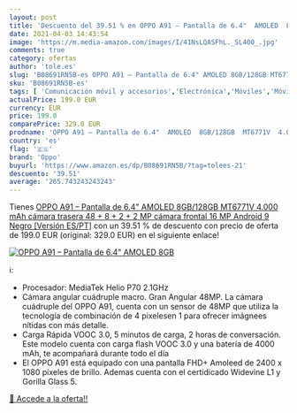 ```yaml
---
layout: post
title: 'Descuento del 39.51 % en OPPO A91 – Pantalla de 6.4"  AMOLED  8GB'
date: 2021-04-03 14:43:54
image: 'https://m.media-amazon.com/images/I/41NsLQASFhL._SL400_.jpg'
comments: true
category: ofertas
author: 'tole.es'
slug: 'B08691RN5B-es OPPO A91 – Pantalla de 6.4" AMOLED 8GB/128GB MT6771V 4.000...'
sku: 'B08691RN5B-es'
tags: [ 'Comunicación móvil y accesorios','Electrónica','Móviles','Móviles y smartphones libres','android','oppo', ]
actualPrice: 199.0 EUR
currency: EUR
price: 199.0
comparePrice: 329.0 EUR
prodname: 'OPPO A91 – Pantalla de 6.4"  AMOLED  8GB/128GB  MT6771V  4.000 mAh  cámara trasera 48 + 8 + 2 + 2 MP  cámara frontal 16 MP  Android 9  Negro [Versión ES/PT]'
country: 'es'
flag: '🇪🇸'
brand: 'Oppo'
buyurl: 'https://www.amazon.es/dp/B08691RN5B/?tag=tolees-21'
descuento: '39.51'
average: '265.743243243243'
---
```


Tienes [OPPO A91 – Pantalla de 6.4"  AMOLED  8GB/128GB  MT6771V  4.000 mAh  cámara trasera 48 + 8 + 2 + 2 MP  cámara frontal 16 MP  Android 9  Negro [Versión ES/PT]](https://www.amazon.es/dp/B08691RN5B/?tag=tolees-21) con un 39.51 % de descuento con precio de oferta de 199.0 EUR (original: 329.0 EUR) en el siguiente enlace!

[![OPPO A91 – Pantalla de 6.4"  AMOLED  8GB](https://m.media-amazon.com/images/I/41NsLQASFhL._SL400_.jpg)](https://www.amazon.es/dp/B08691RN5B/?tag=tolees-21)

ℹ️:

- Procesador: MediaTek Helio P70 2.1GHz
- Cámara angular cuádruple macro. Gran Angular 48MP. La cámara cuádruple del OPPO A91, cuenta con un sensor de 48MP que utiliza la tecnología de combinación de 4 pixelesen 1 para ofrecer imágnees nítidas con más detalle.
- Carga Rápida VOOC 3.0, 5 minutos de carga, 2 horas de conversación. Este modelo cuenta con carga flash VOOC 3.0 y una batería de 4000 mAh, te acompañará durante todo el día
- El OPPO A91 está equipado con una pantalla FHD+ Amoleed de 2400 x 1080 píxeles de brillo. Ademas cuenta con el certidicado Widevine L1 y Gorilla Glass 5.

[🛒 Accede a la oferta!!](https://www.amazon.es/dp/B08691RN5B/?tag=tolees-21)

